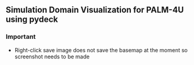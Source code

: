 ## Simulation Domain Visualization for PALM-4U using pydeck

### Important
- Right-click save image does not save the basemap at the moment so screenshot needs to be made
